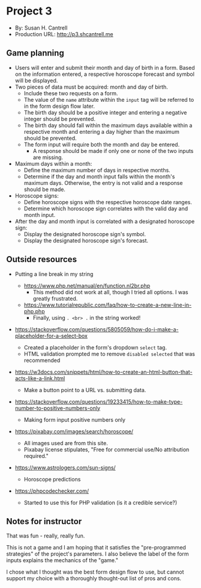 # Project 3
+ By: Susan H. Cantrell
+ Production URL: <http://p3.shcantrell.me>

## Game planning
* Users will enter and submit their month and day of birth in a form. Based on the information entered, a respective horoscope forecast and symbol will be displayed.
* Two pieces of data must be acquired: month and day of birth.
    * Include these two requests on a form.
    * The value of the `name` attribute within the `input` tag will be referred to in the form design flow later.
    * The birth day should be a positive integer and entering a negative integer should be prevented.
    * The birth day should fall within the maximum days available within a respective month and entering a day higher than the maximum should be prevented.
    * The form input will require both the month and day be entered.
        * A response should be made if only one or none of the two inputs are missing.
* Maximum days within a month:
    * Define the maximum number of days in respective months.
    * Determine if the day and month input falls within the month's maximum days. Otherwise, the entry is not valid and a response should be made.
* Horoscope signs:
    * Define horoscope signs with the respective horoscope date ranges.
    * Determine which horoscope sign correlates with the valid day and month input.
* After the day and month input is correlated with a designated horoscope sign:
    * Display the designated horoscope sign's symbol.
    * Display the designated horoscope sign's forecast.

 
## Outside resources
* Putting a line break in my string
    * https://www.php.net/manual/en/function.nl2br.php
        * This method did not work at all, though I tried all options. I was greatly frustrated.
    * https://www.tutorialrepublic.com/faq/how-to-create-a-new-line-in-php.php
        * Finally, using `. <br> .` in the string worked!

* https://stackoverflow.com/questions/5805059/how-do-i-make-a-placeholder-for-a-select-box
    * Created a placeholder in the form's dropdown `select` tag.
    * HTML validation prompted me to remove `disabled selected` that was recommended

* https://w3docs.com/snippets/html/how-to-create-an-html-button-that-acts-like-a-link.html
    * Make a button point to a URL vs. submitting data.

* https://stackoverflow.com/questions/19233415/how-to-make-type-number-to-positive-numbers-only
    * Making form input positive numbers only

* https://pixabay.com/images/search/horoscope/
    * All images used are from this site.
    * Pixabay license stipulates, "Free for commercial use/No attribution required."

* https://www.astrologers.com/sun-signs/
    * Horoscope predictions

* https://phpcodechecker.com/
    * Started to use this for PHP validation (is it a credible service?)

## Notes for instructor
That was fun - really, really fun.

This is not a game and I am hoping that it satisfies the "pre-programmed strategies" of the project's parameters. I also believe the label of the form inputs explains the mechanics of the "game."

I chose what I thought was the best form design flow to use, but cannot support my choice with a thoroughly thought-out list of pros and cons.
